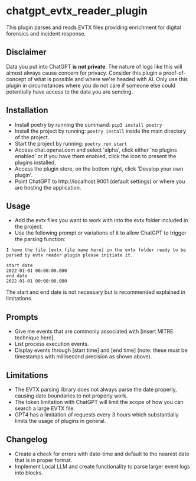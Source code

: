 # chatgpt_evtx_reader_plugin
 This plugin parses and reads EVTX files providing enrichment for digital forensics and incident response.

## Disclaimer

Data you put into ChatGPT **is not private**.  The nature of logs like this will almost always cause concern for privacy.  Consider this plugin a proof-of-concept of what is possible and where we're headed with AI.  Only use this plugin in circumstances where you do not care if someone else could potentially have access to the data you are sending.

## Installation

- Install poetry by running the command: ```pip3 install poetry```
- Install the project by running: ```poetry install``` inside the main directory of the project.
- Start the project by running: ```poetry run start```
- Access chat.openai.com and select 'alpha', click either 'no plugins enabled' or if you have them enabled, click the icon to present the plugins installed.
- Access the plugin store, on the bottom right, click 'Develop your own plugin'.
- Point ChatGPT to http://localhost:9001 (default settings) or where you are hosting the application.

## Usage

- Add the evtx files you want to work with into the evtx folder included in the project.
- Use the following prompt or variations of it to allow ChatGPT to trigger the parsing function:

```
I have the file [evtx file name here] in the evtx folder ready to be parsed by evtx reader plugin please initiate it.

start date
2022-01-01 00:00:00.000
end date
2022-01-01 00:00:00.000
```

The start and end date is not necessary but is recommended explained in limitations.

## Prompts

- Give me events that are commonly associated with [insert MITRE technique here].
- List process execution events.
- Display events through [start time] and [end time] (note: these must be timestamps with millisecond precision as shown above).

## Limitations

- The EVTX parsing library does not always parse the date properly, causing date boundaries to not properly work.
- The token limitation with ChatGPT will limit the scope of how you can search a large EVTX file.
- GPT4 has a limitation of requests every 3 hours which substantially limits the usage of plugins in general.

## Changelog

- Create a check for errors with date-time and default to the nearest date that is in proper format.
- Implement Local LLM  and create functionality to parse larger event logs into blocks.
